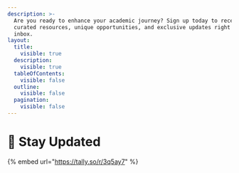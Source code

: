 ```yaml
---
description: >-
  Are you ready to enhance your academic journey? Sign up today to receive
  curated resources, unique opportunities, and exclusive updates right in your
  inbox.
layout:
  title:
    visible: true
  description:
    visible: true
  tableOfContents:
    visible: false
  outline:
    visible: false
  pagination:
    visible: false
---
```


# 📧 Stay Updated

{% embed url="https://tally.so/r/3q5ay7" %}
